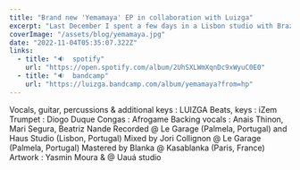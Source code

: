 ```yaml
---
title: "Brand new 'Yemamaya' EP in collaboration with Luizga"
excerpt: "Last December I spent a few days in a Lisbon studio with Brazilian singer songwriter Luizga. We put together a 5-track EP called 'Yemamaya'"
coverImage: "/assets/blog/yemamaya.jpg"
date: "2022-11-04T05:35:07.322Z"
links:
  - title: "🔉  spotify"
    url: "https://open.spotify.com/album/2UhSXLWmXqnDc9xWyuC0E0"
  - title: "🔉  bandcamp"
    url: "https://luizga.bandcamp.com/album/yemamaya?from=hp"
---
```


Vocals, guitar, percussions & additional keys : LUIZGA
Beats, keys : iZem
Trumpet : Diogo Duque
Congas : Afrogame
Backing vocals : Anais Thinon, Mari Segura, Beatriz Nande
Recorded @ Le Garage (Palmela, Portugal) and Haus Studio (Lisbon, Portugal)
Mixed by Jori Collignon @ Le Garage (Palmela, Portugal)
Mastered by Blanka @ Kasablanka (Paris, France)
Artwork : Yasmin Moura & @ Uauá studio